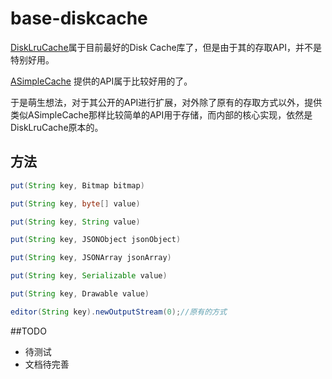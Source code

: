 # base-diskcache


[DiskLruCache](https://github.com/JakeWharton/DiskLruCache)属于目前最好的Disk Cache库了，但是由于其的存取API，并不是特别好用。

[ASimpleCache](https://github.com/yangfuhai/ASimpleCache) 提供的API属于比较好用的了。

于是萌生想法，对于其公开的API进行扩展，对外除了原有的存取方式以外，提供类似ASimpleCache那样比较简单的API用于存储，而内部的核心实现，依然是DiskLruCache原本的。

## 方法

```java
put(String key, Bitmap bitmap)

put(String key, byte[] value)

put(String key, String value)

put(String key, JSONObject jsonObject)

put(String key, JSONArray jsonArray)

put(String key, Serializable value)

put(String key, Drawable value)

editor(String key).newOutputStream(0);//原有的方式
```

##TODO

* 待测试
* 文档待完善